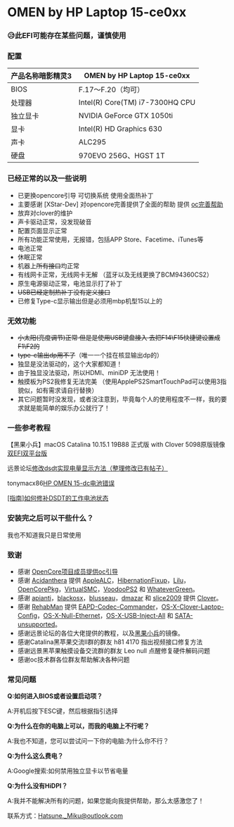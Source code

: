 # OMEN by HP Laptop 15-ce0xx

### 😥此EFI可能存在某些问题，谨慎使用


### 配置

| 产品名称暗影精灵3 | OMEN by HP Laptop 15-ce0xx                |
| ----------------- | ----------------------------------------- |
| BIOS              | F.17～F.20（均可）               |
| 处理器            | Intel(R) Core(TM) i7-7300HQ CPU  |
| 独立显卡           | NVIDIA GeForce GTX 1050ti                 |
| 显卡              | Intel(R) HD Graphics 630                  |
| 声卡              | ALC295                    |
| 硬盘              | 970EVO 256G、HGST 1T      |

### 已经正常的以及一些说明
- 已更换opencore引导 可切换系统 使用全面热补丁
- 主要感谢 [XStar-Dev] 对opencore完善提供了全面的帮助 提供 [oc完善帮助](https://github.com/XStar-Dev/HP_OMEN-3_Hackintosh)
- 放弃对clover的维护
- 声卡驱动正常，没发现破音
- 配置页面显示正常
- 所有功能正常使用，无报错，包括APP Store、Facetime、iTunes等
- 电池正常
- 休眠正常
- 机器上~~所有接口~~均正常
- 有线网卡正常，无线网卡无解 （蓝牙以及无线更换了BCM94360CS2）
- 原生电源驱动正常，电池显示打了补丁 
- ~~USB已经定制热补丁没有定义接口~~
- 已修复Type-c显示输出但是必须用mbp机型15以上的

### 无效功能

- ~~小太阳(亮度调节)正常 但是是使用USB键盘接入 去把F14\F15快捷键设置成F1\F2的~~
- ~~type-c输出dp用不了~~（唯一一个挂在核显输出dp的）
- 独显是没法驱动的，这个大家都知道！
- 由于独显没法驱动，所以HDMI、miniDP 无法使用！
- 触摸板为PS2我修复无法完美 （使用ApplePS2SmartTouchPad可以使用3指貌似，如有需求请自行替换）
- 其它问题暂时没发现，或者没注意到，毕竟每个人的使用程度不一样，我的要求就是能简单的娱乐办公就行了！

### 一些参考教程

【黑果小兵】macOS Catalina 10.15.1 19B88 正式版 with Clover 5098原版镜像[双EFI双平台版 ](https://blog.daliansky.net/macOS-Catalina-10.15.1-19B88-Release-version-with-Clover-5098-original-image-Double-EFI-Version.html)

远景论坛[修改dsdt实现电量显示方法（整理修改已有帖子）](http://bbs.pcbeta.com/viewthread-1778499-1-1.html)

tonymacx86[HP OMEN 15-dc电池错误](https://www.tonymacx86.com/threads/solved-hp-omen-15-dc-battery-error.263814/#post-1841023)

[[指南]如何修补DSDT的工作电池状态](https://www.tonymacx86.com/threads/guide-how-to-patch-dsdt-for-working-battery-status.116102/)

### 安装完之后可以干些什么？

我也不知道我只是日常使用

### 致谢
- 感谢 [OpenCore项目成员提供oc引导](https://github.com/acidanthera/OpenCorePkg)
- 感谢 [Acidanthera](https://github.com/acidanthera) 提供 [AppleALC](https://github.com/acidanthera/AppleALC)，[HibernationFixup](https://github.com/acidanthera/HibernationFixup)，[Lilu](https://github.com/acidanthera/Lilu)，[OpenCorePkg](https://github.com/acidanthera/OpenCorePkg)，[VirtualSMC](https://github.com/acidanthera/VirtualSMC)，[VoodooPS2](https://github.com/acidanthera/VoodooPS2) 和 [WhateverGreen](https://github.com/acidanthera/WhateverGreen)。
- 感谢 [apianti](https://sourceforge.net/u/apianti)，[blackosx](https://sourceforge.net/u/blackosx)，[blusseau](https://sourceforge.net/u/blusseau)，[dmazar](https://sourceforge.net/u/dmazar) 和 [slice2009](https://sourceforge.net/u/slice2009) 提供 [Clover](https://sourceforge.net/projects/cloverefiboot)。
- 感谢 [RehabMan](https://github.com/RehabMan) 提供 [EAPD-Codec-Commander](https://github.com/RehabMan/EAPD-Codec-Commander)，[OS-X-Clover-Laptop-Config](https://github.com/RehabMan/OS-X-Clover-Laptop-Config)，[OS-X-Null-Ethernet](https://github.com/RehabMan/OS-X-Null-Ethernet)，[OS-X-USB-Inject-All](https://github.com/RehabMan/OS-X-USB-Inject-All) 和 [SATA-unsupported](https://github.com/RehabMan/hack-tools/tree/master/kexts/SATA-unsupported.kext)。
- 感谢远景论坛的各位大佬提供的教程，以及[黑果小兵](https://github.com/daliansky)的镜像。
- 感谢Catalina黑苹果交流II群的群友 h81 4170 指出视频接口修复方法
- 感谢远景黑苹果触摸设备交流群的群友 Leo null 点醒修复硬件解码问题
- 感谢oc技术群各位群友帮助解决各种问题


### 常见问题

**Q:如何进入BIOS或者设置启动项？**

A:开机后按下ESC键，然后根据指引选择

**Q:为什么在你的电脑上可以，而我的电脑上不行呢？**

A:我也不知道，您可以尝试问一下你的电脑:为什么你不行？

**Q:为什么这么费电？**

A:Google搜索:如何禁用独立显卡以节省电量

**Q:为什么没有HiDPI？**

A:我并不能解决所有的问题，如果您能向我提供帮助，那么太感激您了！

联系方式：Hatsune._Miku@outlook.com
